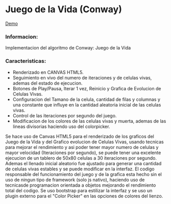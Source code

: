 # Juego de la Vida (Conway)

[Demo](https://alexysbike.github.io/game-life/index.html)

### Informacion:
Implementacion del algoritmo de Conway: Juego de la Vida

### Caracteristicas:

* Renderizado en CANVAS HTML5.
* Seguimiento en vivo del numero de iteraciones y de celulas vivas, ademas del estado de ejecucion.
* Botones de Play/Pausa, Iterar 1 vez, Reinicio y Grafica de Evolucion de Celulas Vivas.
* Configuracion del Tamano de la celula, cantidad de filas y columnas y una constante que influye en la cantidad aleatoria inicial de las celulas vivas.
* Control de las iteraciones por segundo del juego.
* Modificacion de los colores de las celulas vivas y muerta, ademas de las lineas divisorias haciendo uso del colorpicker.
 
Se hace uso de Canvas HTML5 para el renderizado de los graficos del Juego de la Vida y del Grafico evolucion de Celulas Vivas, usando tecnicas para mejorar el rendimiento y asi poder tener mayor numero de celulas y mayor velocidad (Iteraciones por segundo), se puede tener una excelente ejecucion de un tablero de 50x80 celulas a 30 iteraciones por segundo. Ademas el llenado inicial aleatorio fue ajustado para generar una cantidad de celulas vivas estables y se puede modificar en la interfaz. El codigo responsable del funcionamiento del juego y de la grafica esta hecho sin el uso de ningun tipo de framework (solo js nativo), haciendo uso de tecnicasde programacion orientada a objetos mejorando el rendimiento total del codigo. Se uso bootstrap para estilizar la interfaz y se uso un plugin externo para el "Color Picker" en las opciones de colores del lienzo.
